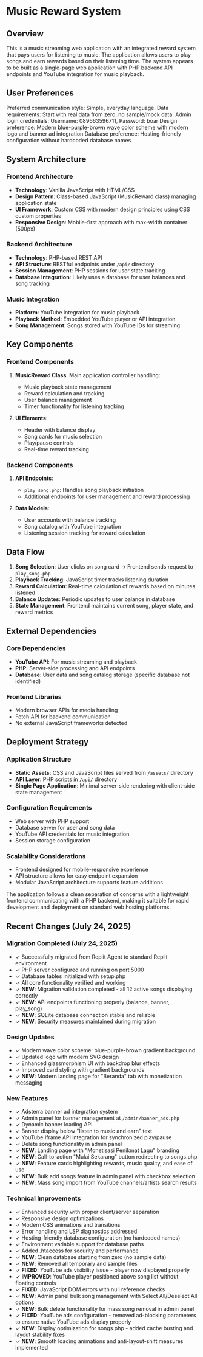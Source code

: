 # Music Reward System

## Overview

This is a music streaming web application with an integrated reward system that pays users for listening to music. The application allows users to play songs and earn rewards based on their listening time. The system appears to be built as a single-page web application with PHP backend API endpoints and YouTube integration for music playback.

## User Preferences

Preferred communication style: Simple, everyday language.
Data requirements: Start with real data from zero, no sample/mock data.
Admin login credentials: Username: 089663596711, Password: boar
Design preference: Modern blue-purple-brown wave color scheme with modern logo and banner ad integration
Database preference: Hosting-friendly configuration without hardcoded database names

## System Architecture

### Frontend Architecture
- **Technology**: Vanilla JavaScript with HTML/CSS
- **Design Pattern**: Class-based JavaScript (MusicReward class) managing application state
- **UI Framework**: Custom CSS with modern design principles using CSS custom properties
- **Responsive Design**: Mobile-first approach with max-width container (500px)

### Backend Architecture
- **Technology**: PHP-based REST API
- **API Structure**: RESTful endpoints under `/api/` directory
- **Session Management**: PHP sessions for user state tracking
- **Database Integration**: Likely uses a database for user balances and song tracking

### Music Integration
- **Platform**: YouTube integration for music playback
- **Playback Method**: Embedded YouTube player or API integration
- **Song Management**: Songs stored with YouTube IDs for streaming

## Key Components

### Frontend Components
1. **MusicReward Class**: Main application controller handling:
   - Music playback state management
   - Reward calculation and tracking
   - User balance management
   - Timer functionality for listening tracking

2. **UI Elements**:
   - Header with balance display
   - Song cards for music selection
   - Play/pause controls
   - Real-time reward tracking

### Backend Components
1. **API Endpoints**:
   - `play_song.php`: Handles song playback initiation
   - Additional endpoints for user management and reward processing

2. **Data Models**:
   - User accounts with balance tracking
   - Song catalog with YouTube integration
   - Listening session tracking for reward calculation

## Data Flow

1. **Song Selection**: User clicks on song card → Frontend sends request to `play_song.php`
2. **Playback Tracking**: JavaScript timer tracks listening duration
3. **Reward Calculation**: Real-time calculation of rewards based on minutes listened
4. **Balance Updates**: Periodic updates to user balance in database
5. **State Management**: Frontend maintains current song, player state, and reward metrics

## External Dependencies

### Core Dependencies
- **YouTube API**: For music streaming and playback
- **PHP**: Server-side processing and API endpoints
- **Database**: User data and song catalog storage (specific database not identified)

### Frontend Libraries
- Modern browser APIs for media handling
- Fetch API for backend communication
- No external JavaScript frameworks detected

## Deployment Strategy

### Application Structure
- **Static Assets**: CSS and JavaScript files served from `/assets/` directory
- **API Layer**: PHP scripts in `/api/` directory
- **Single Page Application**: Minimal server-side rendering with client-side state management

### Configuration Requirements
- Web server with PHP support
- Database server for user and song data
- YouTube API credentials for music integration
- Session storage configuration

### Scalability Considerations
- Frontend designed for mobile-responsive experience
- API structure allows for easy endpoint expansion
- Modular JavaScript architecture supports feature additions

The application follows a clean separation of concerns with a lightweight frontend communicating with a PHP backend, making it suitable for rapid development and deployment on standard web hosting platforms.

## Recent Changes (July 24, 2025)

### Migration Completed (July 24, 2025)
- ✓ Successfully migrated from Replit Agent to standard Replit environment
- ✓ PHP server configured and running on port 5000
- ✓ Database tables initialized with setup.php
- ✓ All core functionality verified and working
- ✓ **NEW**: Migration validation completed - all 12 active songs displaying correctly
- ✓ **NEW**: API endpoints functioning properly (balance, banner, play_song)
- ✓ **NEW**: SQLite database connection stable and reliable
- ✓ **NEW**: Security measures maintained during migration

### Design Updates
- ✓ Modern wave color scheme: blue-purple-brown gradient background
- ✓ Updated logo with modern SVG design
- ✓ Enhanced glassmorphism UI with backdrop blur effects
- ✓ Improved card styling with gradient backgrounds
- ✓ **NEW**: Modern landing page for "Beranda" tab with monetization messaging

### New Features
- ✓ Adsterra banner ad integration system
- ✓ Admin panel for banner management at `/admin/banner_ads.php`
- ✓ Dynamic banner loading API
- ✓ Banner display below "listen to music and earn" text
- ✓ YouTube Iframe API integration for synchronized play/pause
- ✓ Delete song functionality in admin panel
- ✓ **NEW**: Landing page with "Monetisasi Penikmat Lagu" branding
- ✓ **NEW**: Call-to-action "Mulai Sekarang" button redirecting to songs.php
- ✓ **NEW**: Feature cards highlighting rewards, music quality, and ease of use
- ✓ **NEW**: Bulk add songs feature in admin panel with checkbox selection
- ✓ **NEW**: Mass song import from YouTube channels/artists search results

### Technical Improvements
- ✓ Enhanced security with proper client/server separation
- ✓ Responsive design optimizations
- ✓ Modern CSS animations and transitions
- ✓ Error handling and LSP diagnostics addressed
- ✓ Hosting-friendly database configuration (no hardcoded names)
- ✓ Environment variable support for database paths
- ✓ Added .htaccess for security and performance
- ✓ **NEW**: Clean database starting from zero (no sample data)
- ✓ **NEW**: Removed all temporary and sample files
- ✓ **FIXED**: YouTube ads visibility issue - player now displayed properly
- ✓ **IMPROVED**: YouTube player positioned above song list without floating controls
- ✓ **FIXED**: JavaScript DOM errors with null reference checks
- ✓ **NEW**: Admin panel bulk song management with Select All/Deselect All options
- ✓ **NEW**: Bulk delete functionality for mass song removal in admin panel
- ✓ **FIXED**: YouTube ads configuration - removed ad-blocking parameters to ensure native YouTube ads display properly
- ✓ **NEW**: Display optimization for songs.php - added cache busting and layout stability fixes
- ✓ **NEW**: Smooth loading animations and anti-layout-shift measures implemented